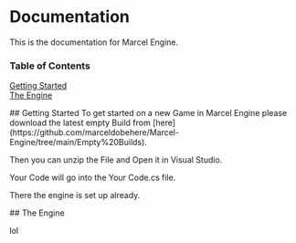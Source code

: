 # Documentation
This is the documentation for Marcel Engine.

### Table of Contents  
[Getting Started](#start)  
[The Engine](#engine)

<a name="start"/>
## Getting Started
To get started on a new Game in Marcel Engine please download the latest empty Build from [here](https://github.com/marceldobehere/Marcel-Engine/tree/main/Empty%20Builds).

Then you can unzip the File and Open it in Visual Studio.

Your Code will go into the Your Code.cs file.

There the engine is set up already.

<a name="engine"/>
## The Engine

lol

